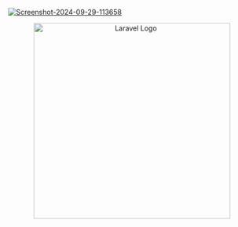 
<a href="https://ibb.co/n7H7kgV" align="center"><img src="[https://i.ibb.co/n7H7kgV/Screenshot-2024-09-29-113658.png](https://ibb.co/n7H7kgV)" alt="Screenshot-2024-09-29-113658" border="0" width="full"></a>

<p align="center"><a href="https://laravel.com" target="_blank"><img src="https://raw.githubusercontent.com/laravel/art/master/logo-lockup/5%20SVG/2%20CMYK/1%20Full%20Color/laravel-logolockup-cmyk-red.svg" width="400" alt="Laravel Logo"></a></p>

 
 
